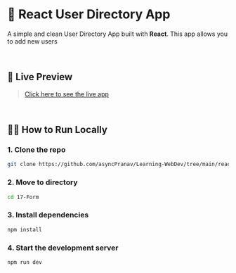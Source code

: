 # 📝 React User Directory App

A simple and clean User Directory App built with **React**. This app allows you to add new users

<br/>

## 🔗 Live Preview
> [Click here to see the live app](https://astonishing-capybara-4c2d3c.netlify.app/)

<br/>

## 🧑‍💻 How to Run Locally

### 1. Clone the repo

```bash
git clone https://github.com/asyncPranav/Learning-WebDev/tree/main/reactHK/17-Form.git
```

### 2. Move to directory

```bash
cd 17-Form
```

### 3. Install dependencies

```bash
npm install
```

### 4. Start the development server

```bash
npm run dev
```